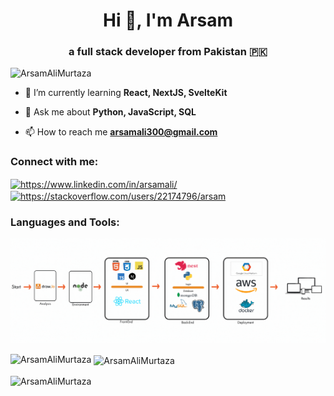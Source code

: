
<h1 align="center">Hi 👋, I'm Arsam</h1>  
<h3 align="center">a full stack developer from Pakistan 🇵🇰 </h3>  
  
<p align="left"> <img src="https://komarev.com/ghpvc/?username=ArsamAliMurtaza&label=Profile%20views&color=0e75b6&style=flat" alt="ArsamAliMurtaza" /> </p>  
  
<!-- <p align="left"> <a href="https://github.com/ryo-ma/github-profile-trophy"><img src="https://github-profile-trophy.vercel.app/?username=ArsamAliMurtaza" alt="ArsamAliMurtaza" /></a> </p>  -->
  
- 🌱 I’m currently learning **React, NextJS, SvelteKit**  
  
- 💬 Ask me about **Python, JavaScript, SQL**  
  
- 📫 How to reach me **arsamali300@gmail.com**  
  
  
<h3 align="left">Connect with me:</h3>  
<p align="left">  
<a href="https://www.linkedin.com/in/arsamali/" target="blank"><img align="center" src="https://raw.githubusercontent.com/rahuldkjain/github-profile-readme-generator/master/src/images/icons/Social/linked-in-alt.svg" alt="https://www.linkedin.com/in/arsamali/" height="30" width="40" /></a>  
<a href="https://stackoverflow.com/users/22174796/arsam" target="blank"><img align="center" src="https://raw.githubusercontent.com/rahuldkjain/github-profile-readme-generator/master/src/images/icons/Social/stack-overflow.svg" alt="https://stackoverflow.com/users/22174796/arsam" height="30" width="40" /></a>  
</p>  
  
<h3 align="left">Languages and Tools:</h3>  

<img  src="cover.gif">
<br>
  
<p><img align="left" src="https://github-readme-stats.vercel.app/api/top-langs?username=ArsamAliMurtaza&show_icons=true&locale=en&layout=compact" alt="ArsamAliMurtaza" /></p>  
  
<p>&nbsp;<img align="center" src="https://github-readme-stats.vercel.app/api?username=ArsamAliMurtaza&show_icons=true&locale=en" alt="ArsamAliMurtaza" /></p>  
  
<p><img align="center" src="https://github-readme-streak-stats.herokuapp.com/?user=ArsamAliMurtaza&" alt="ArsamAliMurtaza" /></p>
